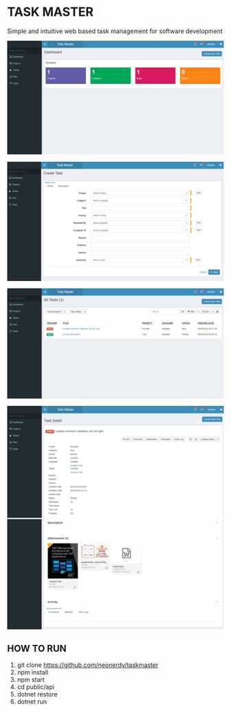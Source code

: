 # TASK MASTER

Simple and intuitive web based task management for software development


![Alt text](https://github.com/neonerdy/taskmaster/blob/master/dashboard.JPG "Dashboard")

![Alt text](https://github.com/neonerdy/taskmaster/blob/master/addtask.JPG "Add Task")

![Alt text](https://github.com/neonerdy/taskmaster/blob/master/task.JPG "Task")

![Alt text](https://github.com/neonerdy/taskmaster/blob/master/task_detail.JPG "Task Detail")
![Alt text](https://github.com/neonerdy/taskmaster/blob/master/attachment2.JPG "Attachment")






## HOW TO RUN

1. git clone https://github.com/neonerdy/taskmaster
3. npm install
4. npm start
5. cd public/api
6. dotnet restore
7. dotnet run



